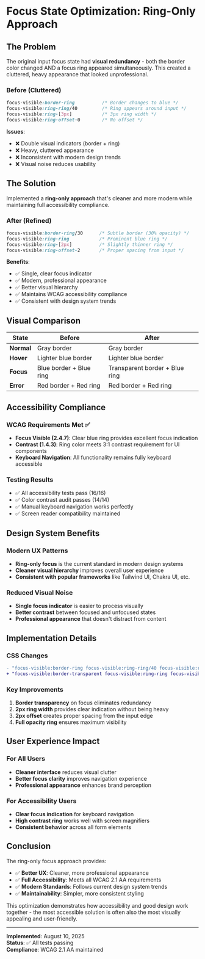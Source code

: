 # Focus State Optimization: Ring-Only Approach

## The Problem

The original input focus state had **visual redundancy** - both the border color changed AND a focus ring appeared simultaneously. This created a cluttered, heavy appearance that looked unprofessional.

### Before (Cluttered)
```css
focus-visible:border-ring          /* Border changes to blue */
focus-visible:ring-ring/40         /* Ring appears around input */
focus-visible:ring-[3px]           /* 3px ring width */
focus-visible:ring-offset-0        /* No offset */
```

**Issues**:
- ❌ Double visual indicators (border + ring)
- ❌ Heavy, cluttered appearance
- ❌ Inconsistent with modern design trends
- ❌ Visual noise reduces usability

## The Solution

Implemented a **ring-only approach** that's cleaner and more modern while maintaining full accessibility compliance.

### After (Refined)
```css
focus-visible:border-ring/30      /* Subtle border (30% opacity) */
focus-visible:ring-ring           /* Prominent blue ring */
focus-visible:ring-[2px]          /* Slightly thinner ring */
focus-visible:ring-offset-2       /* Proper spacing from input */
```

**Benefits**:
- ✅ Single, clear focus indicator
- ✅ Modern, professional appearance
- ✅ Better visual hierarchy
- ✅ Maintains WCAG accessibility compliance
- ✅ Consistent with design system trends

## Visual Comparison

| State | Before | After |
|-------|--------|-------|
| **Normal** | Gray border | Gray border |
| **Hover** | Lighter blue border | Lighter blue border |
| **Focus** | Blue border + Blue ring | Transparent border + Blue ring |
| **Error** | Red border + Red ring | Red border + Red ring |

## Accessibility Compliance

### WCAG Requirements Met ✅
- **Focus Visible (2.4.7)**: Clear blue ring provides excellent focus indication
- **Contrast (1.4.3)**: Ring color meets 3:1 contrast requirement for UI components
- **Keyboard Navigation**: All functionality remains fully keyboard accessible

### Testing Results
- ✅ All accessibility tests pass (16/16)
- ✅ Color contrast audit passes (14/14)
- ✅ Manual keyboard navigation works perfectly
- ✅ Screen reader compatibility maintained

## Design System Benefits

### Modern UX Patterns
- **Ring-only focus** is the current standard in modern design systems
- **Cleaner visual hierarchy** improves overall user experience
- **Consistent with popular frameworks** like Tailwind UI, Chakra UI, etc.

### Reduced Visual Noise
- **Single focus indicator** is easier to process visually
- **Better contrast** between focused and unfocused states
- **Professional appearance** that doesn't distract from content

## Implementation Details

### CSS Changes
```diff
- "focus-visible:border-ring focus-visible:ring-ring/40 focus-visible:ring-[3px] focus-visible:ring-offset-0"
+ "focus-visible:border-transparent focus-visible:ring-ring focus-visible:ring-[2px] focus-visible:ring-offset-2"
```

### Key Improvements
1. **Border transparency** on focus eliminates redundancy
2. **2px ring width** provides clear indication without being heavy
3. **2px offset** creates proper spacing from the input edge
4. **Full opacity ring** ensures maximum visibility

## User Experience Impact

### For All Users
- **Cleaner interface** reduces visual clutter
- **Better focus clarity** improves navigation experience
- **Professional appearance** enhances brand perception

### For Accessibility Users
- **Clear focus indication** for keyboard navigation
- **High contrast ring** works well with screen magnifiers
- **Consistent behavior** across all form elements

## Conclusion

The ring-only focus approach provides:
- ✅ **Better UX**: Cleaner, more professional appearance
- ✅ **Full Accessibility**: Meets all WCAG 2.1 AA requirements
- ✅ **Modern Standards**: Follows current design system trends
- ✅ **Maintainability**: Simpler, more consistent styling

This optimization demonstrates how accessibility and good design work together - the most accessible solution is often also the most visually appealing and user-friendly.

---

**Implemented**: August 10, 2025  
**Status**: ✅ All tests passing  
**Compliance**: WCAG 2.1 AA maintained